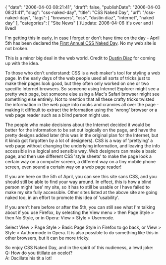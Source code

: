 {
    "date": "2006-04-03 08:21:41",
    "draft": false,
    "publishDate": "2006-04-03 08:21:41",
    "slug": "css-naked-day",
    "title": "CSS Naked Day",
    "url": "\/css-naked-day\/",
    "tags": [
        "browsers",
        "css",
        "dustin diaz",
        "internet",
        "naked day"
    ],
    "categories": [
        "Site News"
    ]
}<span class="update"><span class="date">Update: 2006-04-06</span> It's
over and I lived!</span>

I'm getting this in early, in case I forget or don't have time on the
day - April 5th has been declared the [First Annual CSS Naked
Day](http://naked.dustindiaz.com/ "Web Standards Naked Day Host Website").
No my web site is not broken.

This is a minor big deal in the web world. Credit to [Dustin
Diaz](http://www.dustindiaz.com/naked-day/ "Post that first promoted Naked CSS Day")
for coming up with the idea.

To those who don't understand: CSS is a web maker's tool for styling a
web page. In the early days of the web people used all sorts of tricks
just to make their pages look good, but they often only worked on one or
two specific Internet browsers. So someone using Internet Explorer might
see a pretty web page, but someone else using a Mac's Safari browser
might see something else entirely. Not to mention that all these crafty
tricks twisted the information in the web page into nooks and crannies
all over the page - making it difficult to extract the information using
the 'wrong' browser or a web page reader such as a blind person might
use.

The people who make decisions about the Internet decided it would be
better for the information to be set out logically on the page, and have
the pretty designs added later (this was in the original plan for the
Internet, but it kinda got forgotten by a lot of designers). CSS is a
way of 'prettying' a web page without changing the underlying
information, and leaving the info accessible in a logical and sensible
way. Web designers can make a basic page, and then use different CSS
'style sheets' to make the page look a certain way on a computer screen,
a different way on a tiny mobile phone screen, even sound a certain way
on a web page reader!

If you are here on the 5th of April, you can see this site sans CSS, and
you should still be able to find your way around. In effect, this is how
a blind person might 'see' my site, so it has to still be usable or I
have failed to make my site fully accessible. Other sites listed at the
above site are going naked too, in an effort to promote this idea of
'usability'.

If you aren't here before or after the 5th, you can still see what I'm
talking about if you use Firefox, by selecting the View menu &gt; then
Page Style &gt; then No Style, or in Opera: View &gt; Style &gt;
Usermode.

Select View &gt; Page Style &gt; Basic Page Style in Firefox to go back,
or View &gt; Style &gt; Authormode in Opera. It is also possible to do
something like this in other browsers, but it can be more tricky.

So enjoy CSS Naked Day, and in the spirit of this nudieness, a lewd
joke:\
Q: How do you titillate an ocelot?\
A: Oscillate his tit a lot!